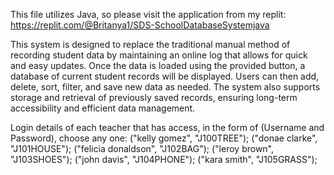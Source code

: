 This file utilizes Java, so please visit the application from my replit: https://replit.com/@Britanya1/SDS-SchoolDatabaseSystemjava

This system is designed to replace the traditional manual method of recording student data by maintaining an online log that allows for quick and easy updates. Once the data is loaded using the provided button, a database of current student records will be displayed. Users can then add, delete, sort, filter, and save new data as needed. The system also supports storage and retrieval of previously saved records, ensuring long-term accessibility and efficient data management.

Login details of each teacher that has access, in the form of (Username and Password), choose any one:
("kelly gomez", "J100TREE");
("donae clarke", "J101HOUSE");
("felicia donaldson", "J102BAG");
("leroy brown", "J103SHOES");
("john davis", "J104PHONE");
("kara smith", "J105GRASS");
